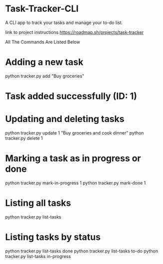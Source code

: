 # Task-Tracker-CLI
A CLI app to track your tasks and manage your to-do list.

link to project instructions https://roadmap.sh/projects/task-tracker

All The Commands Are Listed Below

# Adding a new task
python tracker.py add "Buy groceries"
# Task added successfully (ID: 1)

# Updating and deleting tasks
python tracker.py update 1 "Buy groceries and cook dinner"
python tracker.py delete 1

# Marking a task as in progress or done
python tracker.py mark-in-progress 1
python tracker.py mark-done 1

# Listing all tasks
python tracker.py list-tasks

# Listing tasks by status
python tracker.py list-tasks done
python tracker.py list-tasks to-do
python tracker.py list-tasks in-progress
